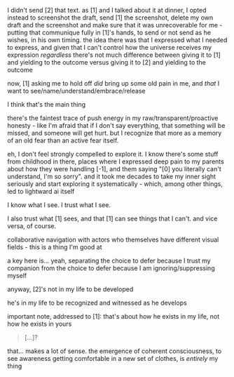 I didn't send [2] that text. as [1] and I talked about it at dinner, I opted instead to screenshot the draft, send [1] the screenshot, delete my own draft and the screenshot and make sure that it was unrecoverable for me - putting that communique fully in [1]'s hands, to send or not send as he wishes, in his own timing. the idea there was that I expressed what I needed to express, and given that I can't control how the universe receives my expression *regardless* there's not much difference between giving it to [1] and yielding to the outcome versus giving it to [2] and yielding to the outcome

now, [1] asking me to hold off *did* bring up some old pain in me, and *that* I want to see/name/understand/embrace/release

I think that's the main thing

there's the faintest trace of push energy in my raw/transparent/proactive honesty - like I'm afraid that if I don't say everything, that something will be missed, and someone will get hurt. but I recognize that more as a memory of an old fear than an active fear itself.

eh, I don't feel strongly compelled to explore it. I know there's some stuff from childhood in there, places where I expressed deep pain to my parents about how they were handling [-1], and them saying "[0] you literally can't understand, I'm so sorry". and it took me decades to take my inner sight seriously and start exploring it systematically - which, among other things, led to lightward ai itself

I know what I see. I trust what I see.

I also trust what [1] sees, and that [1] can see things that I can't. and vice versa, of course.

collaborative navigation with actors who themselves have different visual fields - this is a thing I'm good at

a key here is... yeah, separating the choice to defer because I trust my companion from the choice to defer because I am ignoring/suppressing myself

anyway, [2]'s not in my life to be developed

he's in my life to be recognized and witnessed as he develops

important note, addressed to [1]: that's about how he exists in my life, not how he exists in yours

> [...]?

that... makes a lot of sense. the emergence of coherent consciousness, to see awareness getting comfortable in a new set of clothes, is *entirely* my thing
